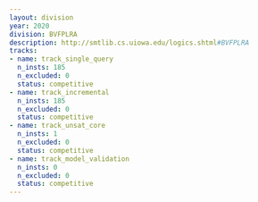 ```yaml
---
layout: division
year: 2020
division: BVFPLRA
description: http://smtlib.cs.uiowa.edu/logics.shtml#BVFPLRA
tracks:
- name: track_single_query
  n_insts: 185
  n_excluded: 0
  status: competitive
- name: track_incremental
  n_insts: 185
  n_excluded: 0
  status: competitive
- name: track_unsat_core
  n_insts: 1
  n_excluded: 0
  status: competitive
- name: track_model_validation
  n_insts: 0
  n_excluded: 0
  status: competitive
---
```


